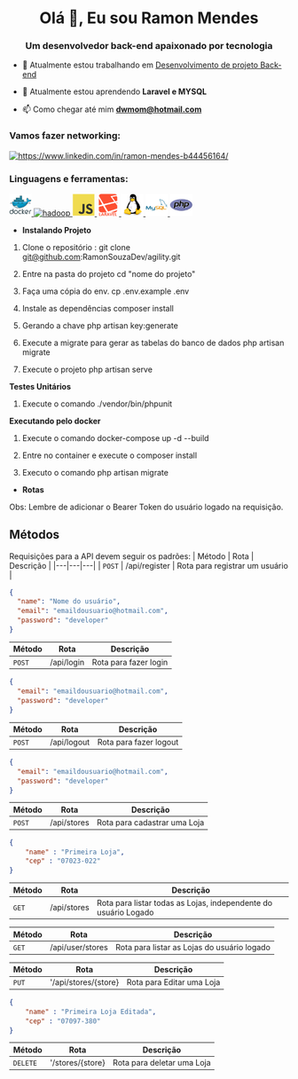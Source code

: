 <h1 align="center">Olá 👋, Eu sou Ramon Mendes</h1>
<h3 align="center">Um desenvolvedor back-end apaixonado por tecnologia</h3>

- 🔭 Atualmente estou trabalhando em [Desenvolvimento de projeto Back-end](https://github.com/RamonSouzaDev/agility)

- 🌱 Atualmente estou aprendendo **Laravel e MYSQL**

- 📫 Como chegar até mim **dwmom@hotmail.com**

<h3 align="left">Vamos fazer networking:</h3>
<p align="left">
<a href="https://linkedin.com/in/https://www.linkedin.com/in/ramon-mendes-b44456164/" target="blank"><img align="center" src="https://raw.githubusercontent.com/rahuldkjain/github-profile-readme-generator/master/src/images/icons/Social/linked-in-alt.svg" alt="https://www.linkedin.com/in/ramon-mendes-b44456164/" height="30" width="40" /></a>
</p>

<h3 align="left">Linguagens e ferramentas:</h3>
<p align="left"> <a href="https://www.docker.com/" target="_blank" rel="noreferrer"> <img src="https://raw.githubusercontent.com/devicons/devicon/master/icons/docker/docker-original-wordmark.svg" alt="docker" width="40" height="40"/> </a> <a href="https://hadoop.apache.org/" target="_blank" rel="noreferrer"> <img src="https://www.vectorlogo.zone/logos/apache_hadoop/apache_hadoop-icon.svg" alt="hadoop" width="40" height="40"/> </a> <a href="https://developer.mozilla.org/en-US/docs/Web/JavaScript" target="_blank" rel="noreferrer"> <img src="https://raw.githubusercontent.com/devicons/devicon/master/icons/javascript/javascript-original.svg" alt="javascript" width="40" height="40"/> </a> <a href="https://laravel.com/" target="_blank" rel="noreferrer"> <img src="https://raw.githubusercontent.com/devicons/devicon/master/icons/laravel/laravel-plain-wordmark.svg" alt="laravel" width="40" height="40"/> </a> <a href="https://www.linux.org/" target="_blank" rel="noreferrer"> <img src="https://raw.githubusercontent.com/devicons/devicon/master/icons/linux/linux-original.svg" alt="linux" width="40" height="40"/> </a> <a href="https://www.mysql.com/" target="_blank" rel="noreferrer"> <img src="https://raw.githubusercontent.com/devicons/devicon/master/icons/mysql/mysql-original-wordmark.svg" alt="mysql" width="40" height="40"/> </a> <a href="https://www.php.net" target="_blank" rel="noreferrer"> <img src="https://raw.githubusercontent.com/devicons/devicon/master/icons/php/php-original.svg" alt="php" width="40" height="40"/> </a> </p>


- **Instalando Projeto**

1. Clone o repositório :
git clone git@github.com:RamonSouzaDev/agility.git

2. Entre na pasta do projeto
cd "nome do projeto"

3. Faça uma cópia do env.
cp .env.example .env

4. Instale as dependências
composer install

5. Gerando a chave
php artisan key:generate

6. Execute a migrate para gerar as tabelas do banco de dados
php artisan migrate

7. Execute o projeto
php artisan serve

**Testes Unitários**

1. Execute o comando  ./vendor/bin/phpunit

**Executando pelo docker**

1. Execute o comando docker-compose up -d --build

2. Entre no container e execute o composer install

3. Executo o comando php artisan migrate

- **Rotas**

Obs: Lembre de adicionar o Bearer Token do usuário logado na requisição.

## Métodos
Requisições para a API devem seguir os padrões:
| Método | Rota | Descrição |
|---|---|---|
| `POST` | /api/register | Rota para registrar um usuário |
```json
{
  "name": "Nome do usuário",
  "email": "emaildousuario@hotmail.com",
  "password": "developer"
}
```
| Método | Rota | Descrição |
|---|---|---|
| `POST` | /api/login | Rota para fazer login |
```json
{
  "email": "emaildousuario@hotmail.com",
  "password": "developer"
}
```
| Método | Rota | Descrição |
|---|---|---|
| `POST` | /api/logout | Rota para fazer logout |
```json
{
  "email": "emaildousuario@hotmail.com",
  "password": "developer"
}

```
| Método | Rota | Descrição |
|---|---|---|
| `POST` | /api/stores | Rota para cadastrar uma Loja |
```json
{
    "name" : "Primeira Loja",
    "cep" : "07023-022"
}
```
| Método | Rota | Descrição |
|---|---|---|
| `GET` | /api/stores | Rota para listar todas as Lojas, independente do usuário Logado |

| Método | Rota | Descrição |
|---|---|---|
| `GET` | /api/user/stores | Rota para listar as Lojas do usuário logado |

| Método | Rota | Descrição |
|---|---|---|
| `PUT` | '/api/stores/{store} | Rota para Editar uma Loja|
```json
{
    "name" : "Primeira Loja Editada",
    "cep" : "07097-380"
}
```
| Método | Rota | Descrição |
|---|---|---|
| `DELETE` | '/stores/{store} | Rota para deletar uma Loja |